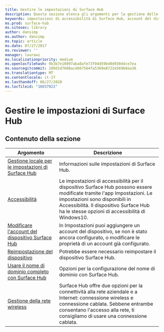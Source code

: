 ```yaml
---
title: Gestire le impostazioni di Surface Hub
description: Questa sezione elenca gli argomenti per la gestione delle impostazioni di Surface Hub.
keywords: impostazioni di accessibilità di Surface Hub, account del dispositivo, reimpostazione del dispositivo, aggiornamenti di Windows, gestione della rete wireless
ms.prod: surface-hub
ms.sitesec: library
author: dansimp
ms.author: dansimp
ms.topic: article
ms.date: 07/27/2017
ms.reviewer: ''
manager: laurawi
ms.localizationpriority: medium
ms.openlocfilehash: 9b3b7e10897aba8afe73f04d59b40d9304dce7ea
ms.sourcegitcommit: 109d1d7608ac4667564fa5369e8722e569b8ea36
ms.translationtype: MT
ms.contentlocale: it-IT
ms.lasthandoff: 06/27/2020
ms.locfileid: "10837022"
---
```

# Gestire le impostazioni di Surface Hub

## Contenuto della sezione

|Argomento | Descrizione|
| ------ | --------------- |
| [Gestione locale per le impostazioni di Surface Hub](local-management-surface-hub-settings.md) | Informazioni sulle impostazioni di Surface Hub.  |
| [Accessibilità](accessibility-surface-hub.md) | Le impostazioni di accessibilità per il dispositivo Surface Hub possono essere modificate tramite l'app Impostazioni. Le impostazioni sono disponibili in Accessibilità. Il dispositivo Surface Hub ha le stesse opzioni di accessibilità di Windows10.|
| [Modificare l'account del dispositivo Surface Hub](change-surface-hub-device-account.md) | In Impostazioni puoi aggiungere un account del dispositivo, se non è stato ancora configurato, o modificare le proprietà di un account già configurato.|
| [Reimpostazione del dispositivo](device-reset-surface-hub.md) | Potrebbe essere necessario reimpostare il dispositivo Surface Hub.|
| [Usare il nome di dominio completo con Surface Hub](use-fully-qualified-domain-name-surface-hub.md) | Opzioni per la configurazione del nome di dominio con Surface Hub.  |
| [Gestione della rete wireless](wireless-network-management-for-surface-hub.md) | Surface Hub offre due opzioni per la connettività alla rete aziendale e a Internet: connessione wireless e connessione cablata. Sebbene entrambe consentano l'accesso alla rete, ti consigliamo di usare una connessione cablata. |
